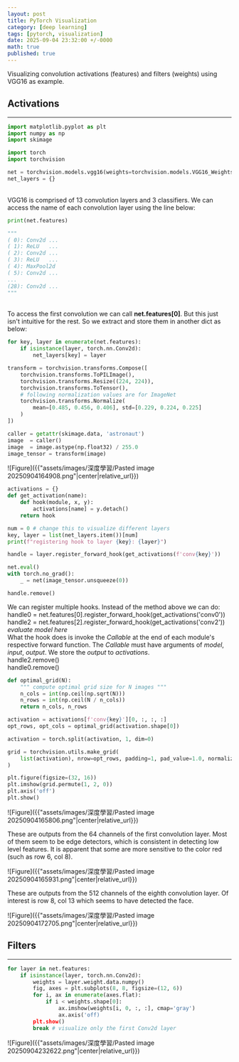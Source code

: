```yaml
---
layout: post
title: PyTorch Visualization
category: [deep learning]
tags: [pytorch, visualization]
date: 2025-09-04 23:32:00 +/-0000
math: true
published: true
---
```


<link rel="stylesheet" href="/assets/blogutil.css">

Visualizing convolution activations (features) and filters (weights) using VGG16 as example.

## Activations
---
```python
import matplotlib.pyplot as plt
import numpy as np
import skimage

import torch
import torchvision

net = torchvision.models.vgg16(weights=torchvision.models.VGG16_Weights.DEFAULT)
net_layers = {}
```
<br>
<div class="info-div">
VGG16 is comprised of 13 convolution layers and 3 classifiers. We can access the name of each convolution layer using the line below:
</div>

```python
print(net.features)

"""
( 0): Conv2d ...
( 1): ReLU   ...
( 2): Conv2d ...
( 3): ReLU   ...
( 4): MaxPool2d
( 5): Conv2d ...
...
(28): Conv2d ...
"""
```
<br>
<div class="info-div">
To access the first convolution we can call <b>net.features[0]</b>. But this just isn't intuitive for the rest. So we extract and store them in another dict as below:
</div>

```python
for key, layer in enumerate(net.features):
    if isinstance(layer, torch.nn.Conv2d):
        net_layers[key] = layer
```

```python
transform = torchvision.transforms.Compose([
    torchvision.transforms.ToPILImage(),
    torchvision.transforms.Resize((224, 224)),
    torchvision.transforms.ToTensor(),
    # following normalization values are for ImageNet
    torchvision.transforms.Normalize(
        mean=[0.485, 0.456, 0.406], std=[0.229, 0.224, 0.225]
    )
])

caller = getattr(skimage.data, 'astronaut')
image  = caller()
image  = image.astype(np.float32) / 255.0
image_tensor = transform(image)
```

![Figure]({{"assets/images/深度學習/Pasted image 20250904164908.png"|center|relative_url}})

```python
activations = {}
def get_activation(name):
    def hook(module, x, y):
        activations[name] = y.detach()
    return hook

num = 0 # change this to visualize different layers
key, layer = list(net_layers.item())[num]
print(f"registering hook to layer {key}: {layer}")

handle = layer.register_forward_hook(get_activations(f'conv{key}'))

net.eval()
with torch.no_grad():
    _ = net(image_tensor.unsqueeze(0))

handle.remove()
```

<div class="info-div">
We can register multiple hooks. Instead of the method above we can do:<br>
handle0 = net.features[0].register_forward_hook(get_activations('conv0'))<br>
handle2 = net.features[2].register_forward_hook(get_activations('conv2'))<br>
</div>

<div class="note-div">
<i>evaluate model here</i><br>
What the hook does is invoke the <i>Callable</i> at the end of each module's respective forward function. The <i>Callable</i> must have arguments of <i>model</i>, <i>input</i>, <i>output</i>. We store the <i>output</i> to <i>activations</i>.
</div>

<div class="info-div">
handle2.remove()<br>
handle0.remove()<br>
</div>

```python
def optimal_grid(N):
    """ compute optimal grid size for N images """
    n_cols = int(np.ceil(np.sqrt(N)))
    n_rows = int(np.ceil(N / n_cols))
    return n_cols, n_rows

activation = activations[f'conv{key}'][0, :, :, :]
opt_rows, opt_cols = optimal_grid(activation.shape[0])

activation = torch.split(activation, 1, dim=0)

grid = torchvision.utils.make_grid(
    list(activation), nrow=opt_rows, padding=1, pad_value=1.0, normalize=True
)

plt.figure(figsize=(32, 16))
plt.imshow(grid.permute(1, 2, 0))
plt.axis('off')
plt.show()
```

![Figure]({{"assets/images/深度學習/Pasted image 20250904165806.png"|center|relative_url}})

<div class="info-div">
These are outputs from the 64 channels of the first convolution layer. Most of them seem to be edge detectors, which is consistent in detecting low level features. It is apparent that some are more sensitive to the color red (such as row 6, col 8).
</div>

![Figure]({{"assets/images/深度學習/Pasted image 20250904165931.png"|center|relative_url}})

<div class="info-div">
These are outputs from the 512 channels of the eighth convolution layer. Of interest is row 8, col 13 which seems to have detected the face.
</div>

![Figure]({{"assets/images/深度學習/Pasted image 20250904172705.png"|center|relative_url}})

## Filters
---
```python
for layer in net.features:
	if isinstance(layer, torch.nn.Conv2d):
		weights = layer.weight.data.numpy()
		fig, axes = plt.subplots(8, 8, figsize=(12, 6))
		for i, ax in enumerate(axes.flat):
			if i < weights.shape[0]:
				ax.imshow(weights[i, 0, :, :], cmap='gray')
				ax.axis('off)
		plt.show()
		break # visualize only the first Conv2d layer
```

![Figure]({{"assets/images/深度學習/Pasted image 20250904232622.png"|center|relative_url}})